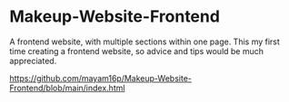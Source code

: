 # Makeup-Website-Frontend
A frontend website, with multiple sections within one page. This my first time creating a frontend website, so advice and tips would be much appreciated.

https://github.com/mayam16p/Makeup-Website-Frontend/blob/main/index.html
